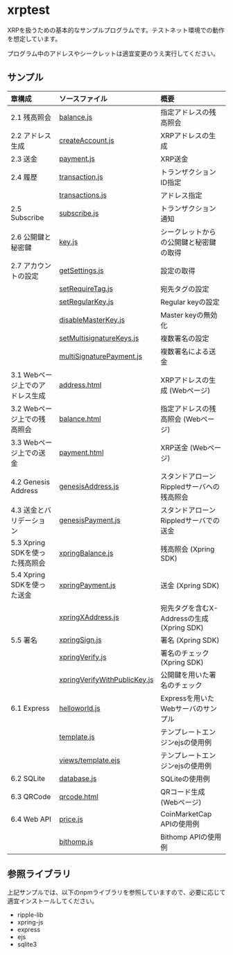 # xrptest

XRPを扱うための基本的なサンプルプログラムです。テストネット環境での動作を想定しています。

プログラム中のアドレスやシークレットは適宜変更のうえ実行してください。

## サンプル

|章構成                         |ソースファイル                                                                                            |概要                                       |
|:------------------------------|:---------------------------------------------------------------------------------------------------------|:------------------------------------------|
|2.1 残高照会                   |[balance.js](https://github.com/toshio/xrptest/blob/master/balance.js)                                    |指定アドレスの残高照会                     |
|2.2 アドレス生成               |[createAccount.js](https://github.com/toshio/xrptest/blob/master/createAccount.js)                        |XRPアドレスの生成                          |
|2.3 送金                       |[payment.js](https://github.com/toshio/xrptest/blob/master/payment.js)                                    |XRP送金                                    |
|2.4 履歴                       |[transaction.js](https://github.com/toshio/xrptest/blob/master/transaction.js)                            |トランザクションID指定                     |
|                               |[transactions.js](https://github.com/toshio/xrptest/blob/master/transactions.js)                          |アドレス指定                               |
|2.5 Subscribe                  |[subscribe.js](https://github.com/toshio/xrptest/blob/master/subscribe.js)                                |トランザクション通知                       |
|2.6 公開鍵と秘密鍵             |[key.js](https://github.com/toshio/xrptest/blob/master/key.js)                                            |シークレットからの公開鍵と秘密鍵の取得     |
|2.7 アカウントの設定           |[getSettings.js](https://github.com/toshio/xrptest/blob/master/getSettings.js)                            |設定の取得                                 |
|                               |[setRequireTag.js](https://github.com/toshio/xrptest/blob/master/setRequireTag.js)                        |宛先タグの設定                             |
|                               |[setRegularKey.js](https://github.com/toshio/xrptest/blob/master/setRegularKey.js)                        |Regular keyの設定                          |
|                               |[disableMasterKey.js](https://github.com/toshio/xrptest/blob/master/disableMasterKey.js)                  |Master keyの無効化                         |
|                               |[setMultisignatureKeys.js](https://github.com/toshio/xrptest/blob/master/setMultisignatureKeys.js)        |複数署名の設定                             |
|                               |[multiSignaturePayment.js](https://github.com/toshio/xrptest/blob/master/multiSignaturePayment.js)        |複数署名による送金                         |
|3.1 Webページ上でのアドレス生成|[address.html](https://github.com/toshio/xrptest/blob/master/address.html)                                |XRPアドレスの生成 (Webページ)              |
|3.2 Webページ上での残高照会    |[balance.html](https://github.com/toshio/xrptest/blob/master/balance.html)                                |指定アドレスの残高照会 (Webページ)         |
|3.3 Webページ上での送金        |[payment.html](https://github.com/toshio/xrptest/blob/master/payment.html)                                |XRP送金 (Webページ)                        |
|4.2 Genesis Address            |[genesisAddress.js](https://github.com/toshio/xrptest/blob/master/genesisAddress.js)                      |スタンドアローンRippledサーバへの残高照会  |
|4.3 送金とバリデーション       |[genesisPayment.js](https://github.com/toshio/xrptest/blob/master/genesisPayment.js)                      |スタンドアローンRippledサーバでの送金      |
|5.3 Xpring SDKを使った残高照会 |[xpringBalance.js](https://github.com/toshio/xrptest/blob/master/xpringBalance.js)                        |残高照会  (Xpring SDK)                     |
|5.4 Xpring SDKを使った送金     |[xpringPayment.js](https://github.com/toshio/xrptest/blob/master/xpringPayment.js)                        |送金 (Xpring SDK)                          |
|                               |[xpringXAddress.js](https://github.com/toshio/xrptest/blob/master/xpringXAddress.js)                      |宛先タグを含むX-Addressの生成 (Xpring SDK) |
|5.5 署名                       |[xpringSign.js](https://github.com/toshio/xrptest/blob/master/xpringSign.js)                              |署名 (Xpring SDK)                          |
|                               |[xpringVerify.js](https://github.com/toshio/xrptest/blob/master/xpringVerify.js)                          |署名のチェック (Xpring SDK)                |
|                               |[xpringVerifyWithPublicKey.js](https://github.com/toshio/xrptest/blob/master/xpringVerifyWithPublicKey.js)|公開鍵を用いた署名のチェック               |
|6.1 Express                    |[helloworld.js](https://github.com/toshio/xrptest/blob/master/helloworld.js)                              |Expressを用いたWebサーバのサンプル         |
|                               |[template.js](https://github.com/toshio/xrptest/blob/master/template.js)                                  |テンプレートエンジンejsの使用例            |
|                               |[views/template.ejs](https://github.com/toshio/xrptest/blob/master/views/template.ejs)                    |テンプレートエンジンejsの使用例            |
|6.2 SQLite                     |[database.js](https://github.com/toshio/xrptest/blob/master/database.js)                                  |SQLiteの使用例                             |
|6.3 QRCode                     |[qrcode.html](https://github.com/toshio/xrptest/blob/master/qrcode.html)                                  |QRコード生成 (Webページ)                   |
|6.4 Web API                    |[price.js](https://github.com/toshio/xrptest/blob/master/price.js)                                        |CoinMarketCap APIの使用例                  |
|                               |[bithomp.js](https://github.com/toshio/xrptest/blob/master/bithomp.js)                                    |Bithomp APIの使用例                        |

## 参照ライブラリ

上記サンプルでは、以下のnpmライブラリを参照していますので、必要に応じて適宜インストールしてください。

- ripple-lib
- xpring-js
- express
- ejs
- sqlite3

